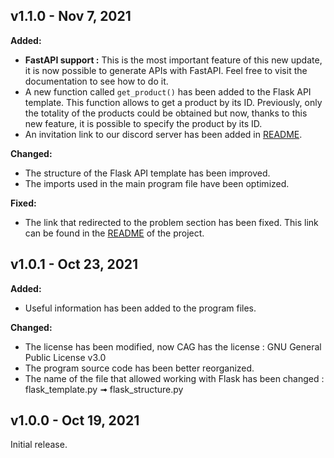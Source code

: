 ## v1.1.0 - Nov 7, 2021
**Added:**

* **FastAPI support :** This is the most important feature of this new update, it is now possible to generate APIs with FastAPI. Feel free to visit the documentation to see how to do it.
* A new function called `get_product()` has been added to the Flask API template. This function allows to get a product by its ID. Previously, only the totality of the products could be obtained but now, thanks to this new feature, it is possible to specify the product by its ID.
* An invitation link to our discord server has been added in [README](README.md).

**Changed:**
* The structure of the Flask API template has been improved.
* The imports used in the main program file have been optimized.

**Fixed:**
* The link that redirected to the problem section has been fixed. This link can be found in the [README](README.md) of the project.
## v1.0.1 - Oct 23, 2021
**Added:**

* Useful information has been added to the program files.

**Changed:**
* The license has been modified, now CAG has the license : GNU General Public License v3.0
* The program source code has been better reorganized.
* The name of the file that allowed working with Flask has been changed : flask_template.py ➟ flask_structure.py
## v1.0.0 - Oct 19, 2021
Initial release.

